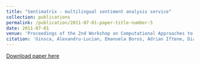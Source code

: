 ```yaml
---
title: "Sentimatrix - multilingual sentiment analysis service"
collection: publications
permalink: /publication/2011-07-01-paper-title-number-5
date: 2011-07-01
venue: 'Proceedings of the 2nd Workshop on Computational Approaches to Subjectivity and Sentiment Analysis (WASSA 2.011)'
citation: 'Ginsca, Alexandru-Lucian, Emanuela Boros, Adrian Iftene, Diana Trandabat, Mihai Toader, Marius Coraci, Cenel-Augusto Perez, and Dan Cristea. "Sentimatrix–multilingual sentiment analysis service." Proceedings of the 2nd Workshop on Computational Approaches to Subjectivity and Sentiment Analysis (WASSA 2.011). 2011.'
---
```


[Download paper here](https://aclanthology.org/W11-1725.pdf)

